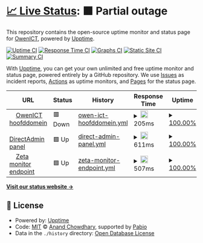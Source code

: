 # [📈 Live Status](https://status.owenict.nl): <!--live status--> **🟧 Partial outage**

This repository contains the open-source uptime monitor and status page for [OwenICT](https://status.owenict.nl), powered by [Upptime](https://github.com/upptime/upptime).

[![Uptime CI](https://github.com/OwenICT/uptime-monitor/workflows/Uptime%20CI/badge.svg)](https://github.com/OwenICT/uptime-monitor/actions?query=workflow%3A%22Uptime+CI%22)
[![Response Time CI](https://github.com/OwenICT/uptime-monitor/workflows/Response%20Time%20CI/badge.svg)](https://github.com/OwenICT/uptime-monitor/actions?query=workflow%3A%22Response+Time+CI%22)
[![Graphs CI](https://github.com/OwenICT/uptime-monitor/workflows/Graphs%20CI/badge.svg)](https://github.com/OwenICT/uptime-monitor/actions?query=workflow%3A%22Graphs+CI%22)
[![Static Site CI](https://github.com/OwenICT/uptime-monitor/workflows/Static%20Site%20CI/badge.svg)](https://github.com/OwenICT/uptime-monitor/actions?query=workflow%3A%22Static+Site+CI%22)
[![Summary CI](https://github.com/OwenICT/uptime-monitor/workflows/Summary%20CI/badge.svg)](https://github.com/OwenICT/uptime-monitor/actions?query=workflow%3A%22Summary+CI%22)

With [Upptime](https://upptime.js.org), you can get your own unlimited and free uptime monitor and status page, powered entirely by a GitHub repository. We use [Issues](https://github.com/OwenICT/uptime-monitor/issues) as incident reports, [Actions](https://github.com/OwenICT/uptime-monitor/actions) as uptime monitors, and [Pages](https://status.owenict.nl) for the status page.

<!--start: status pages-->
<!-- This summary is generated by Upptime (https://github.com/upptime/upptime) -->
<!-- Do not edit this manually, your changes will be overwritten -->
<!-- prettier-ignore -->
| URL | Status | History | Response Time | Uptime |
| --- | ------ | ------- | ------------- | ------ |
| <img alt="" src="https://icons.duckduckgo.com/ip3/owenict.nl.ico" height="13"> [OwenICT hoofddomein](https://owenict.nl) | 🟥 Down | [owen-ict-hoofddomein.yml](https://github.com/owenict-monitor/upptime/commits/HEAD/history/owen-ict-hoofddomein.yml) | <details><summary><img alt="Response time graph" src="./graphs/owen-ict-hoofddomein/response-time-week.png" height="20"> 205ms</summary><br><a href="https://status.owenict.nl/history/owen-ict-hoofddomein"><img alt="Response time 205" src="https://img.shields.io/endpoint?url=https%3A%2F%2Fraw.githubusercontent.com%2Fowenict-monitor%2Fupptime%2FHEAD%2Fapi%2Fowen-ict-hoofddomein%2Fresponse-time.json"></a><br><a href="https://status.owenict.nl/history/owen-ict-hoofddomein"><img alt="24-hour response time 205" src="https://img.shields.io/endpoint?url=https%3A%2F%2Fraw.githubusercontent.com%2Fowenict-monitor%2Fupptime%2FHEAD%2Fapi%2Fowen-ict-hoofddomein%2Fresponse-time-day.json"></a><br><a href="https://status.owenict.nl/history/owen-ict-hoofddomein"><img alt="7-day response time 205" src="https://img.shields.io/endpoint?url=https%3A%2F%2Fraw.githubusercontent.com%2Fowenict-monitor%2Fupptime%2FHEAD%2Fapi%2Fowen-ict-hoofddomein%2Fresponse-time-week.json"></a><br><a href="https://status.owenict.nl/history/owen-ict-hoofddomein"><img alt="30-day response time 205" src="https://img.shields.io/endpoint?url=https%3A%2F%2Fraw.githubusercontent.com%2Fowenict-monitor%2Fupptime%2FHEAD%2Fapi%2Fowen-ict-hoofddomein%2Fresponse-time-month.json"></a><br><a href="https://status.owenict.nl/history/owen-ict-hoofddomein"><img alt="1-year response time 205" src="https://img.shields.io/endpoint?url=https%3A%2F%2Fraw.githubusercontent.com%2Fowenict-monitor%2Fupptime%2FHEAD%2Fapi%2Fowen-ict-hoofddomein%2Fresponse-time-year.json"></a></details> | <details><summary><a href="https://status.owenict.nl/history/owen-ict-hoofddomein">100.00%</a></summary><a href="https://status.owenict.nl/history/owen-ict-hoofddomein"><img alt="All-time uptime 100.00%" src="https://img.shields.io/endpoint?url=https%3A%2F%2Fraw.githubusercontent.com%2Fowenict-monitor%2Fupptime%2FHEAD%2Fapi%2Fowen-ict-hoofddomein%2Fuptime.json"></a><br><a href="https://status.owenict.nl/history/owen-ict-hoofddomein"><img alt="24-hour uptime 100.00%" src="https://img.shields.io/endpoint?url=https%3A%2F%2Fraw.githubusercontent.com%2Fowenict-monitor%2Fupptime%2FHEAD%2Fapi%2Fowen-ict-hoofddomein%2Fuptime-day.json"></a><br><a href="https://status.owenict.nl/history/owen-ict-hoofddomein"><img alt="7-day uptime 100.00%" src="https://img.shields.io/endpoint?url=https%3A%2F%2Fraw.githubusercontent.com%2Fowenict-monitor%2Fupptime%2FHEAD%2Fapi%2Fowen-ict-hoofddomein%2Fuptime-week.json"></a><br><a href="https://status.owenict.nl/history/owen-ict-hoofddomein"><img alt="30-day uptime 100.00%" src="https://img.shields.io/endpoint?url=https%3A%2F%2Fraw.githubusercontent.com%2Fowenict-monitor%2Fupptime%2FHEAD%2Fapi%2Fowen-ict-hoofddomein%2Fuptime-month.json"></a><br><a href="https://status.owenict.nl/history/owen-ict-hoofddomein"><img alt="1-year uptime 100.00%" src="https://img.shields.io/endpoint?url=https%3A%2F%2Fraw.githubusercontent.com%2Fowenict-monitor%2Fupptime%2FHEAD%2Fapi%2Fowen-ict-hoofddomein%2Fuptime-year.json"></a></details>
| <img alt="" src="https://icons.duckduckgo.com/ip3/wing-of-hoatzin.vertexzone.nl.ico" height="13"> [DirectAdmin panel](https://wing-of-hoatzin.vertexzone.nl:2222) | 🟩 Up | [direct-admin-panel.yml](https://github.com/owenict-monitor/upptime/commits/HEAD/history/direct-admin-panel.yml) | <details><summary><img alt="Response time graph" src="./graphs/direct-admin-panel/response-time-week.png" height="20"> 611ms</summary><br><a href="https://status.owenict.nl/history/direct-admin-panel"><img alt="Response time 611" src="https://img.shields.io/endpoint?url=https%3A%2F%2Fraw.githubusercontent.com%2Fowenict-monitor%2Fupptime%2FHEAD%2Fapi%2Fdirect-admin-panel%2Fresponse-time.json"></a><br><a href="https://status.owenict.nl/history/direct-admin-panel"><img alt="24-hour response time 611" src="https://img.shields.io/endpoint?url=https%3A%2F%2Fraw.githubusercontent.com%2Fowenict-monitor%2Fupptime%2FHEAD%2Fapi%2Fdirect-admin-panel%2Fresponse-time-day.json"></a><br><a href="https://status.owenict.nl/history/direct-admin-panel"><img alt="7-day response time 611" src="https://img.shields.io/endpoint?url=https%3A%2F%2Fraw.githubusercontent.com%2Fowenict-monitor%2Fupptime%2FHEAD%2Fapi%2Fdirect-admin-panel%2Fresponse-time-week.json"></a><br><a href="https://status.owenict.nl/history/direct-admin-panel"><img alt="30-day response time 611" src="https://img.shields.io/endpoint?url=https%3A%2F%2Fraw.githubusercontent.com%2Fowenict-monitor%2Fupptime%2FHEAD%2Fapi%2Fdirect-admin-panel%2Fresponse-time-month.json"></a><br><a href="https://status.owenict.nl/history/direct-admin-panel"><img alt="1-year response time 611" src="https://img.shields.io/endpoint?url=https%3A%2F%2Fraw.githubusercontent.com%2Fowenict-monitor%2Fupptime%2FHEAD%2Fapi%2Fdirect-admin-panel%2Fresponse-time-year.json"></a></details> | <details><summary><a href="https://status.owenict.nl/history/direct-admin-panel">100.00%</a></summary><a href="https://status.owenict.nl/history/direct-admin-panel"><img alt="All-time uptime 100.00%" src="https://img.shields.io/endpoint?url=https%3A%2F%2Fraw.githubusercontent.com%2Fowenict-monitor%2Fupptime%2FHEAD%2Fapi%2Fdirect-admin-panel%2Fuptime.json"></a><br><a href="https://status.owenict.nl/history/direct-admin-panel"><img alt="24-hour uptime 100.00%" src="https://img.shields.io/endpoint?url=https%3A%2F%2Fraw.githubusercontent.com%2Fowenict-monitor%2Fupptime%2FHEAD%2Fapi%2Fdirect-admin-panel%2Fuptime-day.json"></a><br><a href="https://status.owenict.nl/history/direct-admin-panel"><img alt="7-day uptime 100.00%" src="https://img.shields.io/endpoint?url=https%3A%2F%2Fraw.githubusercontent.com%2Fowenict-monitor%2Fupptime%2FHEAD%2Fapi%2Fdirect-admin-panel%2Fuptime-week.json"></a><br><a href="https://status.owenict.nl/history/direct-admin-panel"><img alt="30-day uptime 100.00%" src="https://img.shields.io/endpoint?url=https%3A%2F%2Fraw.githubusercontent.com%2Fowenict-monitor%2Fupptime%2FHEAD%2Fapi%2Fdirect-admin-panel%2Fuptime-month.json"></a><br><a href="https://status.owenict.nl/history/direct-admin-panel"><img alt="1-year uptime 100.00%" src="https://img.shields.io/endpoint?url=https%3A%2F%2Fraw.githubusercontent.com%2Fowenict-monitor%2Fupptime%2FHEAD%2Fapi%2Fdirect-admin-panel%2Fuptime-year.json"></a></details>
| <img alt="" src="https://icons.duckduckgo.com/ip3/zeta.owenict.nl.ico" height="13"> [Zeta monitor endpoint](https://zeta.owenict.nl) | 🟩 Up | [zeta-monitor-endpoint.yml](https://github.com/owenict-monitor/upptime/commits/HEAD/history/zeta-monitor-endpoint.yml) | <details><summary><img alt="Response time graph" src="./graphs/zeta-monitor-endpoint/response-time-week.png" height="20"> 507ms</summary><br><a href="https://status.owenict.nl/history/zeta-monitor-endpoint"><img alt="Response time 507" src="https://img.shields.io/endpoint?url=https%3A%2F%2Fraw.githubusercontent.com%2Fowenict-monitor%2Fupptime%2FHEAD%2Fapi%2Fzeta-monitor-endpoint%2Fresponse-time.json"></a><br><a href="https://status.owenict.nl/history/zeta-monitor-endpoint"><img alt="24-hour response time 507" src="https://img.shields.io/endpoint?url=https%3A%2F%2Fraw.githubusercontent.com%2Fowenict-monitor%2Fupptime%2FHEAD%2Fapi%2Fzeta-monitor-endpoint%2Fresponse-time-day.json"></a><br><a href="https://status.owenict.nl/history/zeta-monitor-endpoint"><img alt="7-day response time 507" src="https://img.shields.io/endpoint?url=https%3A%2F%2Fraw.githubusercontent.com%2Fowenict-monitor%2Fupptime%2FHEAD%2Fapi%2Fzeta-monitor-endpoint%2Fresponse-time-week.json"></a><br><a href="https://status.owenict.nl/history/zeta-monitor-endpoint"><img alt="30-day response time 507" src="https://img.shields.io/endpoint?url=https%3A%2F%2Fraw.githubusercontent.com%2Fowenict-monitor%2Fupptime%2FHEAD%2Fapi%2Fzeta-monitor-endpoint%2Fresponse-time-month.json"></a><br><a href="https://status.owenict.nl/history/zeta-monitor-endpoint"><img alt="1-year response time 507" src="https://img.shields.io/endpoint?url=https%3A%2F%2Fraw.githubusercontent.com%2Fowenict-monitor%2Fupptime%2FHEAD%2Fapi%2Fzeta-monitor-endpoint%2Fresponse-time-year.json"></a></details> | <details><summary><a href="https://status.owenict.nl/history/zeta-monitor-endpoint">100.00%</a></summary><a href="https://status.owenict.nl/history/zeta-monitor-endpoint"><img alt="All-time uptime 100.00%" src="https://img.shields.io/endpoint?url=https%3A%2F%2Fraw.githubusercontent.com%2Fowenict-monitor%2Fupptime%2FHEAD%2Fapi%2Fzeta-monitor-endpoint%2Fuptime.json"></a><br><a href="https://status.owenict.nl/history/zeta-monitor-endpoint"><img alt="24-hour uptime 100.00%" src="https://img.shields.io/endpoint?url=https%3A%2F%2Fraw.githubusercontent.com%2Fowenict-monitor%2Fupptime%2FHEAD%2Fapi%2Fzeta-monitor-endpoint%2Fuptime-day.json"></a><br><a href="https://status.owenict.nl/history/zeta-monitor-endpoint"><img alt="7-day uptime 100.00%" src="https://img.shields.io/endpoint?url=https%3A%2F%2Fraw.githubusercontent.com%2Fowenict-monitor%2Fupptime%2FHEAD%2Fapi%2Fzeta-monitor-endpoint%2Fuptime-week.json"></a><br><a href="https://status.owenict.nl/history/zeta-monitor-endpoint"><img alt="30-day uptime 100.00%" src="https://img.shields.io/endpoint?url=https%3A%2F%2Fraw.githubusercontent.com%2Fowenict-monitor%2Fupptime%2FHEAD%2Fapi%2Fzeta-monitor-endpoint%2Fuptime-month.json"></a><br><a href="https://status.owenict.nl/history/zeta-monitor-endpoint"><img alt="1-year uptime 100.00%" src="https://img.shields.io/endpoint?url=https%3A%2F%2Fraw.githubusercontent.com%2Fowenict-monitor%2Fupptime%2FHEAD%2Fapi%2Fzeta-monitor-endpoint%2Fuptime-year.json"></a></details>

<!--end: status pages-->

[**Visit our status website →**](https://status.owenict.nl)

## 📄 License

- Powered by: [Upptime](https://github.com/upptime/upptime)
- Code: [MIT](./LICENSE) © [Anand Chowdhary](https://anandchowdhary.com), supported by [Pabio](https://pabio.com)
- Data in the `./history` directory: [Open Database License](https://opendatacommons.org/licenses/odbl/1-0/)
